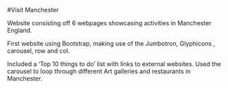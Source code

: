 #Visit Manchester

Website consisting off 6 webpages showcasing activities in Manchester England.

First website using Bootstrap, making use of the Jumbotron, Glyphicons , carousel, row and col.

Included a ‘Top 10 things to do’ list with links to external websites. Used the carousel to loop through different Art galleries and restaurants in Manchester.